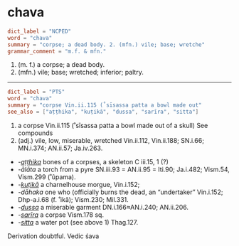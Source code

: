 # chava

``` toml
dict_label = "NCPED"
word = "chava"
summary = "corpse; a dead body. 2. (mfn.) vile; base; wretche"
grammar_comment = "m.f. & mfn."
```

1. (m. f.) a corpse; a dead body.
2. (mfn.) vile; base; wretched; inferior; paltry.

--------------------

``` toml
dict_label = "PTS"
word = "chava"
summary = "corpse Vin.ii.115 (˚sīsassa patta a bowl made out"
see_also = ["aṭṭhika", "kuṭikā", "dussa", "sarīra", "sitta"]
```

1. a corpse Vin.ii.115 (˚sīsassa patta a bowl made out of a skull) See compounds
2. (adj.) vile, low, miserable, wretched Vin.ii.112, Vin.ii.188; SN.i.66; MN.i.374; AN.ii.57; Ja.iv.263.

* *\-[aṭṭhika](aṭṭhika.md)* bones of a corpses, a skeleton C iii.15, 1 (?)
* *\-ālāta* a torch from a pyre SN.iii.93 = AN.ii.95 = Iti.90; Ja.i.482; Vism.54, Vism.299 (˚ûpama).
* *\-[kuṭikā](kuṭikā.md)* a charnelhouse morgue, Vin.i.152;
* *\-dāhaka* one who (officially burns the dead, an “undertaker” Vin.i.152; Dhp\-a.i.68 (f. ˚ikā); Vism.230; Mil.331.
* *\-[dussa](dussa.md)* a miserable garment DN.i.166≈AN.i.240; AN.ii.206.
* *\-[sarīra](sarīra.md)* a corpse Vism.178 sq.
* *\-[sitta](sitta.md)* a water pot (see above 1) Thag.127.

Derivation doubtful. Vedic śava

